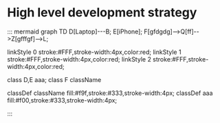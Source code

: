 # High level development strategy

::: mermaid
graph TD 
D[Laptop]---B;
E[iPhone];
F[gfdgdg]-->Q[ff]-->Z[gfffgf]-->L;


linkStyle 0 stroke:#FFF,stroke-width:4px,color:red;
linkStyle 1 stroke:#FFF,stroke-width:4px,color:red;
linkStyle 2 stroke:#FFF,stroke-width:4px,color:red;

class D,E aaa;
class F className

classDef className fill:#f9f,stroke:#333,stroke-width:4px;
classDef aaa  fill:#f00,stroke:#333,stroke-width:4px;

	
:::
